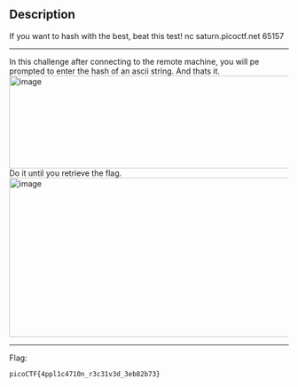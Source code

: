 ## Description
If you want to hash with the best, beat this test! 
nc saturn.picoctf.net 65157

---
In this challenge after connecting to the remote machine, you will pe prompted to enter the hash of an ascii string.
And thats it. 
<img width="715" height="167" alt="image" src="https://github.com/user-attachments/assets/baa748fc-0a5b-46e5-a1d5-12fd9219053f" /><br>
Do it until you retrieve the flag.<br>
<img width="712" height="287" alt="image" src="https://github.com/user-attachments/assets/ea7e8cb9-2d6f-45b8-ad88-e4032e65588a" /><br>

---
Flag:
```text
picoCTF{4ppl1c4710n_r3c31v3d_3eb82b73}
```
